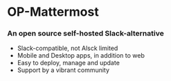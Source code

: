 # OP-Mattermost

### An open source self-hosted Slack-alternative

* Slack-compatible, not Alsck limited
* Mobile and Desktop apps, in addition to web
* Easy to deploy, manage and update
* Support by a vibrant community
